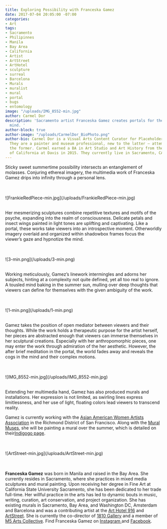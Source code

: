 ```yaml
---
title: Exploring Possibility with Franceska Gamez
date: 2017-07-04 20:05:00 -07:00
categories:
- Art
tags:
- Sacramento
- Philipinnes
- Manila
- Bay Area
- California
- Artist
- ArtStreet
- ArtHotel
- sculpture
- surreal
- Barcelona
- Murals
- muralist
- mural
- portal
- bugs
- entomology
image: "/uploads/IMG_8552-min.jpg"
author: Carmel Dor
description: 'Sacramento artist Franceska Gamez creates portals for the introspective
  mind. '
author-block: true
author-image: "/uploads/CarmelDor_BioPhoto.png"
author-bio: Carmel Dor is a Visual Arts Content Curator for Placeholder Magazine.
  They are a painter and museum professional, new to the latter – attempting to navigate
  the former. Carmel earned a BA in Art Studio and Art History from the University
  of California at Davis in 2015. They currently live in Sacramento, CA.
---
```


Sticky sweet summertime possibility intersects an entanglement of molasses. Conjuring ethereal imagery, the multimedia work of Franceska Gamez drips into infinity through a personal lens. 
 

<br>
<br>
![FrankieRedPiece-min.jpg](/uploads/FrankieRedPiece-min.jpg)
<br>
<br>

Her mesmerizing sculptures combine repetitive textures and motifs of the psyche, expanding into the realm of consciousness. Delicate petals and insect wings painted in light tones are uplifting and captivating. Like a portal, these works take viewers into an introspective moment. Otherworldly imagery overlaid and organized within shadowbox frames focus the viewer’s gaze and hypnotize the mind.  
 
<br>
<br>
![3-min.png](/uploads/3-min.png)
<br>
<br>

Working meticulously, Gamez’s linework intermingles and adorns her subjects, hinting at a complexity not quite defined, yet all too real to ignore. A tousled mind baking in the summer sun, mulling over deep thoughts that viewers can define for themselves with the given ambiguity of the work. 
 
<br>
<br>
![1-min.png](/uploads/1-min.png)
<br>
<br>

Gamez takes the position of open mediator between viewers and their thoughts. While the work holds a therapeutic purpose for the artist herself, her pieces are abstracted enough that viewers can immerse themselves in her sculptural creations. Especially with her anthropomorphic pieces, one may enter the work through admiration of the her aesthetic. However, the after brief meditation in the portal, the world fades away and reveals the cogs in the mind and their complex motions. 

<br>
<br>
![IMG_8552-min.jpg](/uploads/IMG_8552-min.jpg)
<br>
<br>
 
Extending her multimedia hand, Gamez has also produced murals and installations. Her expression is not limited, as swirling lines express limitlessness, and her use of light, floating colors lead viewers to transcend reality.

Gamez is currently working with the [Asian American Women Artists Association](http://aawaa.net/) in the Richmond District of San Francisco. Along with the [Mural Muses](https://www.streetartsf.com/blog/mural-muses/), she will be painting a mural over the summer, which is detailed on their[Indigogo page](https://www.indiegogo.com/projects/the-first-mural-for-asian-american-women-artists#/). 
 
<br> 
<br>
![ArtStreet-min.jpg](/uploads/ArtStreet-min.jpg)
<br> 
<br> 
<br> 


**Franceska Gamez** was born in Manila and raised in the Bay Area. She currently resides in Sacramento, where she practices in mixed media sculptures and mural painting. Upon receiving her degree in Fine Art at California State University Sacramento, she has been dedicated to her trade full-time. Her willful practice in the arts has led to dynamic bouts in music, writing, curation, art conservation, and project organization. She has existing murals in Sacramento, Bay Area, and Washington DC, Amsterdam and Barcelona and was a contributing artist at the [Art Hotel 916](http://www.m5arts.com/art-hotel/) and [ArtStreet](http://www.m5arts.com/artstreet/). She is currently the co-director of [1810 Gallery](https://www.facebook.com/1810gallery/) and a member of [M5 Arts Collective](http://www.m5arts.com/).
Find Franceska Gamez on  [Instagram ](http://instagram.com/ewfrank/)and [Facebook](https://www.facebook.com/franceskaart/).  
 
 
